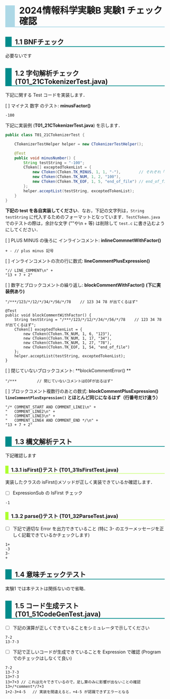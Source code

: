 <style type="text/css">
h1 {
    padding-bottom: 0em;
    padding-left: 0.5em;
    line-height: 1.2;
    border-bottom: solid 2px lightblue !important;
    border-left: solid 30px lightblue !important;
}

h2 {
    padding-bottom: 0em;
    padding-left: 0.5em;
    border-left: solid 20px darkcyan !important;
    border-bottom: solid 2px darkcyan !important;
}

h3 {
    padding-bottom: 0em;
    padding-left: 0.5em;
    border-left: solid 10px greenyellow !important;
    border-bottom: solid 1px greenyellow !important;
}

div.notewern {
    padding: 5px;
    background-color: #D0FFFF !important;
    border-left: solid 3px lightcyan !important;
    font-weight: bold !important; 
    border-radius: 5px !important;
}

div.noteinfo {
    padding: 5px;
    background-color: #D0FFD0 !important;
    border-left: solid 3px lightgreen !important;
    border-radius: 5px !important;
}

pre.shell {
    padding: 5px;
    background-color: #000000 !important;
    border-left: solid 3px lightgray !important;
    color: #F0F0F0 !important;
    border-radius: 5px !important;
}
</style>

# 2024情報科学実験B 実験1 チェック確認

## 1.1 BNFチェック

必要ないです

## 1.2 字句解析チェック (**T01_21CTokenizerTest.java**)

下記に関する Test コードを実装します．

[ ] マイナス 数字 のテスト: **minusFactor()**
```
-100
```

下記に実装例 (**T01_21CTokenizerTest.java**) を示します．

```java:T01_21CTokenizerTest.java
public class T01_21CTokenizerTest {

    CTokenizerTestHelper helper = new CTokenizerTestHelper();

    @Test
    public void minusNumber() {
        String testString = "-100";
        CToken[] exceptedTokenList = {
            new CToken(CToken.TK_MINUS, 1, 1, "-"),        // それぞれ「字句(Token)の種類」「行番号」「先頭からの開始位置」「認識される文字列」
            new CToken(CToken.TK_NUM, 1, 2, "100"),
            new CToken(CToken.TK_EOF, 1, 5, "end_of_file") // end_of_file は下記のテスト全てに必ずいれること！
        };
        helper.acceptList(testString, exceptedTokenList);
    }
}
```


**下記の test を各自実装してください**．なお，下記の文字列は，``String testString`` に代入するためのフォーマットとなっています．``TestCToken.java`` でのテストの際は，余計な文字 (""や\n + 等) は削除して ``test.c`` に書き込むようにしてください．

[ ] PLUS MINUS の後ろに インラインコメント: **inlineCommnetWithFactor()**
```
+ - // plus minus 記号
```

[ ] インラインコメントの次の行に数式: **lineCommentPlusExpression()**
```
"// LINE_COMMENT\n" +
"13 + 7 + 2"
```

[ ] 数字とブロックコメントの繰り返し: **blockCommentWithFactor()** **(下に実装例あり)**
```
"/***/123/*/12/*/34/*/56/*/78    // 123 34 78 が出てくるはず"
```

```
@Test
public void blockCommentWithFactor() {
    String testString = "/***/123/*/12/*/34/*/56/*/78    // 123 34 78 が出てくるはず";
    CToken[] exceptedTokenList = {
        new CToken(CToken.TK_NUM, 1, 6, "123"),
        new CToken(CToken.TK_NUM, 1, 17, "34"),
        new CToken(CToken.TK_NUM, 1, 27, "78"),
        new CToken(CToken.TK_EOF, 1, 54, "end_of_file")
    };
    helper.acceptList(testString, exceptedTokenList);
}
```

[ ] 閉じていないブロックコメント: **blockCommentError() **
```
"/***         // 閉じていないコメントはEOFが出るはず"
```


[ ] ブロックコメント複数行のあとの数式: **blockCommentPlusExpression()** **``lineCommentPlusExpression()`` とほとんど同じになるはず（行番号だけ違う）**
```
"/* COMMENT_START AND COMMENT_LINE1\n" +
"   COMMENT_LINE2\n" +
"   COMMENT_LINE3\n" +
"   COMMENT_LINE4 AND COMMENT_END */\n" +
"13 + 7 + 2"
```

## 1.3 構文解析テスト
下記確認します

### 1.3.1 isFirst()テスト (**T01_31IsFirstTest.java**)

実装したクラスの isFirst()メソッドが正しく実装できているか確認します．

+ [ ] ExpressionSub の IsFirst チェック 
```
-1
```

### 1.3.2 parse()テスト (**T01_32ParseTest.java**)

+ [ ] 下記で適切な Error を出力できていること (特に 3- のエラーメッセージを正しく記載できているかチェックします)
```
1+
-3
3-
+
```

## 1.4 意味チェックテスト

実験1 では本テストは関係ないので省略．

## 1.5 コード生成テスト (**T01_51CodeGenTest.java**)

+ [ ] 下記の演算が正しくできていることをシミュレータで示してください

```
7-2
13-7-3
```

+ [ ] 下記で正しいコードが生成できていることを Expression で確認 (Program でのチェックはしなくて良い)

```
7-2
13-7-3
13+7-3
13+7+3 // これは元々できているので，足し算のみに影響が出ないことの確認
13+/*comment*/7+3
1+2-3+4-5   // 実装を間違えると，+4-5 が認識できずエラーとなる
```
